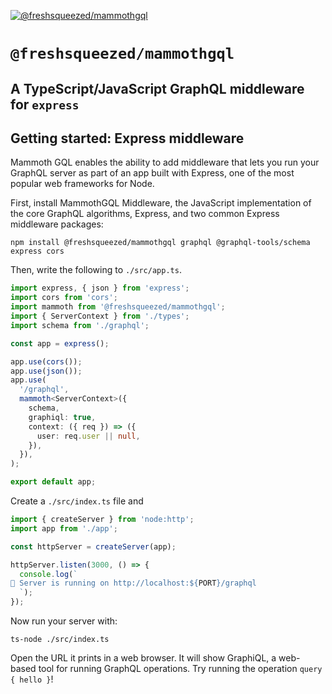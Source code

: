 [![@freshsqueezed/mammothgql](https://github.com/freshsqueezed/mammothgql/actions/workflows/release-package.yml/badge.svg)](https://github.com/freshsqueezed/mammothgql/actions/workflows/release-package.yml)

# `@freshsqueezed/mammothgql`

## A TypeScript/JavaScript GraphQL middleware for `express`

## Getting started: Express middleware

Mammoth GQL enables the ability to add middleware that lets you run your GraphQL server as part of an app built with Express, one of the most popular web frameworks for Node.

First, install MammothGQL Middleware, the JavaScript implementation of the core GraphQL algorithms, Express, and two common Express middleware packages:

```
npm install @freshsqueezed/mammothgql graphql @graphql-tools/schema express cors
```

Then, write the following to `./src/app.ts`.

```ts
import express, { json } from 'express';
import cors from 'cors';
import mammoth from '@freshsqueezed/mammothgql';
import { ServerContext } from './types';
import schema from './graphql';

const app = express();

app.use(cors());
app.use(json());
app.use(
  '/graphql',
  mammoth<ServerContext>({
    schema,
    graphiql: true,
    context: ({ req }) => ({
      user: req.user || null,
    }),
  }),
);

export default app;
```

Create a `./src/index.ts` file and

```ts
import { createServer } from 'node:http';
import app from './app';

const httpServer = createServer(app);

httpServer.listen(3000, () => {
  console.log(`
🚀 Server is running on http://localhost:${PORT}/graphql
  `);
});
```

Now run your server with:

```
ts-node ./src/index.ts
```

Open the URL it prints in a web browser. It will show GraphiQL, a web-based tool for running GraphQL operations. Try running the operation `query { hello }`!
